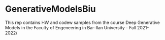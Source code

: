 # GenerativeModelsBiu
This rep contains HW and codew samples from the course Deep Generative Models in the Faculty of Engeneering in Bar-Ilan University - Fall 2021-2022/
